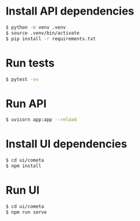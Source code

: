 # Install API dependencies
```bash
$ python -m venv .venv
$ source .venv/bin/activate
$ pip install -r requirements.txt
```

# Run tests
```bash
$ pytest -vv
```

# Run API
```bash
$ uvicorn app:app --reload
```

# Install UI dependencies
```bash
$ cd ui/cometa
$ npm install
```

# Run UI
```bash
$ cd ui/cometa
$ npm run serve
```
